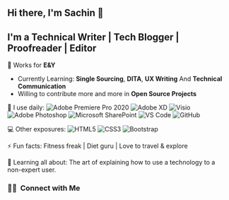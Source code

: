 ## Hi there, I'm Sachin 👋


## I'm a **Technical Writer** | **Tech Blogger** | **Proofreader** | **Editor**

🏢 Works for **E&Y**

- Currently Learning:  **Single Sourcing**, **DITA**, **UX Writing** And **Technical Communication**
- Willing to contribute more and more in **Open Source Projects**


🚀 I use daily:
  ![Adobe Premiere Pro 2020 ](https://img.shields.io/badge/-Adobe%20Premiere%20Pro-9999FF?style=plastic&logo=adobe-premiere-pro)
  ![Adobe XD](https://img.shields.io/badge/-Adobe%20XD-FF26BE?style=plastic&logo=adobe-xd)
  ![Visio](https://img.shields.io/badge/-Visio-3955A3?style=plastic&logo=microsoft-visio)
  ![Adobe Photoshop](https://img.shields.io/badge/-Adobe%20Photoshop-31A8FF?style=plastic&logo=adobe-photoshop)
  ![Microsoft SharePoint](https://img.shields.io/badge/-SharePoint-0078D4?style=plastic&logo=microsoft-sharepoint)
  ![VS Code](https://img.shields.io/badge/-VS%20Code-007ACC?style=plastic&logo=visual-studio-code)
  ![GitHub](https://img.shields.io/badge/-GitHub-181717?style=plastic&logo=github)
  
  
💻 Other exposures:
  ![HTML5](https://img.shields.io/badge/-HTML5-E34F26?style=plastic&logo=html5&logoColor=white)
  ![CSS3](https://img.shields.io/badge/-CSS3-1572B6?style=plastic&logo=css3)
  ![Bootstrap](https://img.shields.io/badge/-Bootstrap-563D7C?style=plastic&logo=bootstrap)
  
  
 ⚡️ Fun facts: Fitness freak | Diet guru | Love to travel & explore


🌱 Learning all about:
The art of explaining how to use a technology to a non-expert user.


### 🤝🏻 &nbsp;Connect with Me
